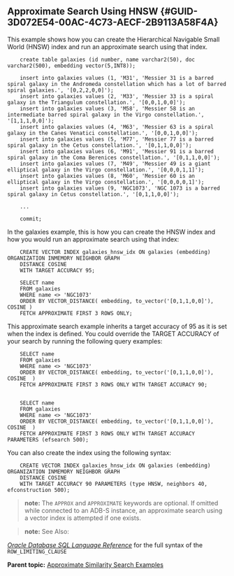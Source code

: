 ## Approximate Search Using HNSW {#GUID-3D072E54-00AC-4C73-AECF-2B9113A58F4A}

This example shows how you can create the Hierarchical Navigable Small World (HNSW) index and run an approximate search using that index.
```
    create table galaxies (id number, name varchar2(50), doc varchar2(500), embedding vector(5,INT8));
    
    insert into galaxies values (1, 'M31', 'Messier 31 is a barred spiral galaxy in the Andromeda constellation which has a lot of barred spiral galaxies.', '[0,2,2,0,0]');
    insert into galaxies values (2, 'M33', 'Messier 33 is a spiral galaxy in the Triangulum constellation.', '[0,0,1,0,0]');
    insert into galaxies values (3, 'M58', 'Messier 58 is an intermediate barred spiral galaxy in the Virgo constellation.', '[1,1,1,0,0]');
    insert into galaxies values (4, 'M63', 'Messier 63 is a spiral galaxy in the Canes Venatici constellation.', '[0,0,1,0,0]');
    insert into galaxies values (5, 'M77', 'Messier 77 is a barred spiral galaxy in the Cetus constellation.', '[0,1,1,0,0]');
    insert into galaxies values (6, 'M91', 'Messier 91 is a barred spiral galaxy in the Coma Berenices constellation.', '[0,1,1,0,0]');
    insert into galaxies values (7, 'M49', 'Messier 49 is a giant elliptical galaxy in the Virgo constellation.', '[0,0,0,1,1]');
    insert into galaxies values (8, 'M60', 'Messier 60 is an elliptical galaxy in the Virgo constellation.', '[0,0,0,0,1]');
    insert into galaxies values (9, 'NGC1073', 'NGC 1073 is a barred spiral galaxy in Cetus constellation.', '[0,1,1,0,0]');
    
    ...
    
    commit;
```
    

In the galaxies example, this is how you can create the HNSW index and how you would run an approximate search using that index:
```
    CREATE VECTOR INDEX galaxies_hnsw_idx ON galaxies (embedding) ORGANIZATION INMEMORY NEIGHBOR GRAPH
    DISTANCE COSINE
    WITH TARGET ACCURACY 95;
    
    SELECT name
    FROM galaxies
    WHERE name <> 'NGC1073'
    ORDER BY VECTOR_DISTANCE( embedding, to_vector('[0,1,1,0,0]'), COSINE )
    FETCH APPROXIMATE FIRST 3 ROWS ONLY;
```
    

This approximate search example inherits a target accuracy of 95 as it is set when the index is defined. You could override the TARGET ACCURACY of your search by running the following query examples: 
```
    SELECT name
    FROM galaxies
    WHERE name <> 'NGC1073'
    ORDER BY VECTOR_DISTANCE( embedding, to_vector('[0,1,1,0,0]'), COSINE  )
    FETCH APPROXIMATE FIRST 3 ROWS ONLY WITH TARGET ACCURACY 90;
    
    
    SELECT name
    FROM galaxies
    WHERE name <> 'NGC1073'
    ORDER BY VECTOR_DISTANCE( embedding, to_vector('[0,1,1,0,0]'), COSINE  )
    FETCH APPROXIMATE FIRST 3 ROWS ONLY WITH TARGET ACCURACY PARAMETERS (efsearch 500);
```
    

You can also create the index using the following syntax:
```
    CREATE VECTOR INDEX galaxies_hnsw_idx ON galaxies (embedding) ORGANIZATION INMEMORY NEIGHBOR GRAPH
    DISTANCE COSINE
    WITH TARGET ACCURACY 90 PARAMETERS (type HNSW, neighbors 40, efconstruction 500);
```
    

> **note:** The `APPROX` and `APPROXIMATE` keywords are optional. If omitted while connected to an ADB-S instance, an approximate search using a vector index is attempted if one exists. 

> **note:** See Also: 

[*Oracle Database SQL Language Reference*](https://docs.oracle.com/pls/topic/lookup?ctx=en/database/oracle/oracle-database/23/vecse&id=SQLRF-GUID-CFA006CA-6FF1-4972-821E-6996142A51C6) for the full syntax of the `ROW_LIMITING_CLAUSE`

**Parent topic:** [Approximate Similarity Search Examples](approximate-similarity-search-examples.md)
